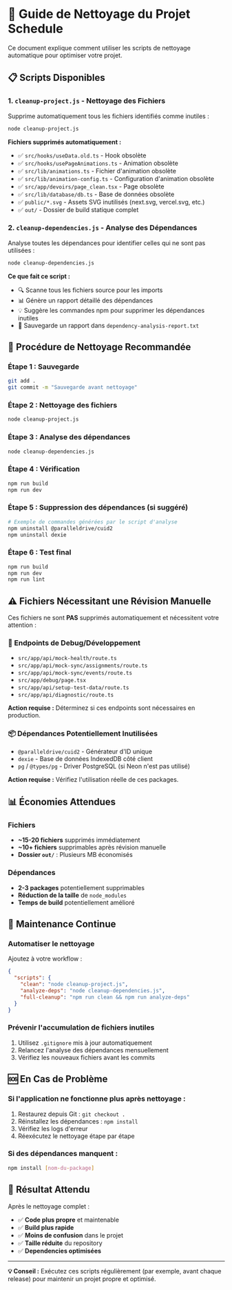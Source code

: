 # 🧹 Guide de Nettoyage du Projet Schedule

Ce document explique comment utiliser les scripts de nettoyage automatique pour optimiser votre projet.

## 📋 Scripts Disponibles

### 1. `cleanup-project.js` - Nettoyage des Fichiers
Supprime automatiquement tous les fichiers identifiés comme inutiles :

```bash
node cleanup-project.js
```

**Fichiers supprimés automatiquement :**
- ✅ `src/hooks/useData.old.ts` - Hook obsolète
- ✅ `src/hooks/usePageAnimations.ts` - Animation obsolète
- ✅ `src/lib/animations.ts` - Fichier d'animation obsolète
- ✅ `src/lib/animation-config.ts` - Configuration d'animation obsolète
- ✅ `src/app/devoirs/page_clean.tsx` - Page obsolète
- ✅ `src/lib/database/db.ts` - Base de données obsolète
- ✅ `public/*.svg` - Assets SVG inutilisés (next.svg, vercel.svg, etc.)
- ✅ `out/` - Dossier de build statique complet

### 2. `cleanup-dependencies.js` - Analyse des Dépendances
Analyse toutes les dépendances pour identifier celles qui ne sont pas utilisées :

```bash
node cleanup-dependencies.js
```

**Ce que fait ce script :**
- 🔍 Scanne tous les fichiers source pour les imports
- 📊 Génère un rapport détaillé des dépendances
- 💡 Suggère les commandes npm pour supprimer les dépendances inutiles
- 📄 Sauvegarde un rapport dans `dependency-analysis-report.txt`

## 🚀 Procédure de Nettoyage Recommandée

### Étape 1 : Sauvegarde
```bash
git add .
git commit -m "Sauvegarde avant nettoyage"
```

### Étape 2 : Nettoyage des fichiers
```bash
node cleanup-project.js
```

### Étape 3 : Analyse des dépendances
```bash
node cleanup-dependencies.js
```

### Étape 4 : Vérification
```bash
npm run build
npm run dev
```

### Étape 5 : Suppression des dépendances (si suggéré)
```bash
# Exemple de commandes générées par le script d'analyse
npm uninstall @paralleldrive/cuid2
npm uninstall dexie
```

### Étape 6 : Test final
```bash
npm run build
npm run dev
npm run lint
```

## ⚠️ Fichiers Nécessitant une Révision Manuelle

Ces fichiers ne sont **PAS** supprimés automatiquement et nécessitent votre attention :

### 🔧 Endpoints de Debug/Développement
- `src/app/api/mock-health/route.ts`
- `src/app/api/mock-sync/assignments/route.ts`
- `src/app/api/mock-sync/events/route.ts`
- `src/app/debug/page.tsx`
- `src/app/api/setup-test-data/route.ts`
- `src/app/api/diagnostic/route.ts`

**Action requise :** Déterminez si ces endpoints sont nécessaires en production.

### 📦 Dépendances Potentiellement Inutilisées
- `@paralleldrive/cuid2` - Générateur d'ID unique
- `dexie` - Base de données IndexedDB côté client
- `pg` / `@types/pg` - Driver PostgreSQL (si Neon n'est pas utilisé)

**Action requise :** Vérifiez l'utilisation réelle de ces packages.

## 📊 Économies Attendues

### Fichiers
- **~15-20 fichiers** supprimés immédiatement
- **~10+ fichiers** supprimables après révision manuelle
- **Dossier `out/`** : Plusieurs MB économisés

### Dépendances
- **2-3 packages** potentiellement supprimables
- **Réduction de la taille** de `node_modules`
- **Temps de build** potentiellement amélioré

## 🔄 Maintenance Continue

### Automatiser le nettoyage
Ajoutez à votre workflow :

```json
{
  "scripts": {
    "clean": "node cleanup-project.js",
    "analyze-deps": "node cleanup-dependencies.js",
    "full-cleanup": "npm run clean && npm run analyze-deps"
  }
}
```

### Prévenir l'accumulation de fichiers inutiles
1. Utilisez `.gitignore` mis à jour automatiquement
2. Relancez l'analyse des dépendances mensuellement
3. Vérifiez les nouveaux fichiers avant les commits

## 🆘 En Cas de Problème

### Si l'application ne fonctionne plus après nettoyage :
1. Restaurez depuis Git : `git checkout .`
2. Réinstallez les dépendances : `npm install`
3. Vérifiez les logs d'erreur
4. Réexécutez le nettoyage étape par étape

### Si des dépendances manquent :
```bash
npm install [nom-du-package]
```

## 🎯 Résultat Attendu

Après le nettoyage complet :
- ✅ **Code plus propre** et maintenable
- ✅ **Build plus rapide** 
- ✅ **Moins de confusion** dans le projet
- ✅ **Taille réduite** du repository
- ✅ **Dependencies optimisées**

---

**💡 Conseil :** Exécutez ces scripts régulièrement (par exemple, avant chaque release) pour maintenir un projet propre et optimisé.